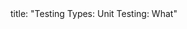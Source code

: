 <frontmatter>
title: "Testing Types: Unit Testing: What"
</frontmatter>

<include src="unit-inPage-asFlat.md" boilerplate />
